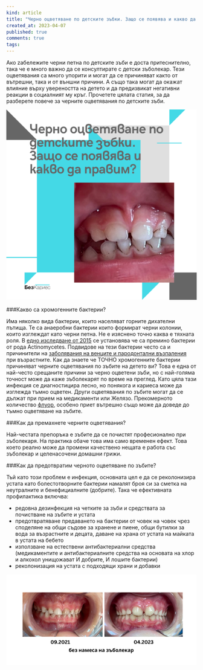 ```yaml
---
kind: article
title: "Черно оцветяване по детските зъбки. Защо се появява и какво да правим?"
created_at: 2023-04-07
published: true
comments: true
tags:
--- 
```

Ако zабележите черни петна по детските зъби е доста притеснително, така че е много важно да се консултирате с детски зъболекар. Тези оцветявания са много упорити и могат да се причиняват както от вътрешни, така и от външни причини. А също така могат да окажат влияние върху увереността на детето и да предизвикат негативни реакции в социалният му кръг. Прочетете цялата статия, за да разберете повече за черните оцветявания по детските зъби.<br />

![черни оцветявания по зъбите](/images/posts/blackteeth.jpg)


<!-- more -->

###Какво са хромогенните бактерии?

Има няколко вида бактерии, които населяват горните дихателни пътища. Те са анаеробни бактерии които формират черни колонии, които изглеждат като черни петна. Не е изяснено точно каква е тяхната роля. В [едно изследване от 2015](https://www.ncbi.nlm.nih.gov/pmc/articles/PMC4354720/) се установява че са премино бактерии от рода Actinomycetes. Подвидове на тези бактерии често са и причинители на [заболявания на венците и пародонтални възпаления](https://bezkaries.com/blog/2016-11-02-отдръпнати-венци/) при възрастните.
Как да знаете че ТОЧНО хромогенните бактерии причиняват черните оцветявания по зъбите на детето ви?
Това е една от най-често срещаните причини за черно оцветени зъби, но с най-голяма точност може да каже зъболекарят по време на преглед. Като цяла тази инфекция се диагностицира лесно, но понякога и кариеса може да изглежда тъмно оцветен. Други оцветявания по зъбите могат да се дължат при прием на медикаменти или Желязо. Прекомерното количество [флуор](https://bezkaries.com/blog/2019-09-22-да-пие-ли-детето-флуорирана-вода/), особено приет вътрешно също може да доведе до тъмно оцветяване на зъбите.<br />

###Как да премахнете черните оцветявания?

Най-честата препоръка е зъбите да се почистят професионално при зъболекаря. На практика обаче това има само временен ефект. Това което реално може да промени качествено нещата е работа със зъболекар и целенасочени домашни грижи.<br />

###Как да предотвратим черното оцветяване по зъбите?

Тъй като този проблем е инфекция, основната цел е да се реколонизира устата като болестотворните бактерии намалят броя си за сметка на неутралните и бенефициалните (добрите). Така че ефективната профилактика включва:
- редовна дезинфекция на четките за зъби и средствата за почистване на зъбите и устата
- предотвратяване предаването на бактерии от човек на човек чрез споделяне на общи съдове за хранене и пиене, общи бутилки за вода за възрастните и децата, даване на храна от устата на майката в устата на бебето
- използване на естествени антибактериални средства (медикаментите и антибактериалните средства на основата на хлор и алкохол унищожават И добрите, И лошите бактерии)
- реколонизация на устата с подходящи храни и добавки

![черни оцветявания по зъбите2](/images/posts/blackteeth2.jpg)
